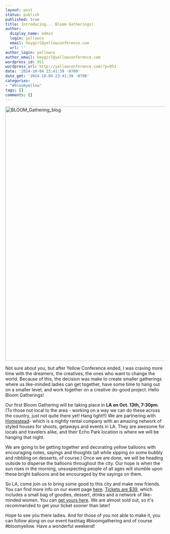 ```yaml
---
layout: post
status: publish
published: true
title: Introducing... Bloom Gatherings!
author:
  display_name: admin
  login: yellowco
  email: heygirl@yellowconference.com
  url: ''
author_login: yellowco
author_email: heygirl@yellowconference.com
wordpress_id: 951
wordpress_url: http://yellowconference.com/?p=951
date: '2014-10-04 23:41:39 -0700'
date_gmt: '2014-10-04 23:41:39 -0700'
categories:
- "#bloomyellow"
tags: []
comments: []
---
```

<p><a href="http://yellowconference.com/wp-content/uploads/2014/10/BLOOM_Gathering_blog.jpg"><img alt="BLOOM_Gathering_blog" src="http://yellowconference.com/wp-content/uploads/2014/10/BLOOM_Gathering_blog.jpg" width="700" height="802" /></a></p>
<p>Not sure about you, but after Yellow Conference ended, I was craving more time with the dreamers, the creatives, the ones who want to change the world. Because of this, the decision was make to create smaller gatherings where us like-minded ladies can get together, have some time to hang out on a smaller level, and work together on a creative do-good project. Hello Bloom Gatherings!</p>
<p>Our first Bloom Gathering will be taking place in <strong>LA on Oct. 13th, 7:30pm</strong>. (To those not local to the area - working on a way we can do these across the country, just not quite there yet! Hang tight!!) We are partnering with <a href="http://www.homesteadca.com/about.html" target="_blank">Homestead</a>- which is a nightly rental company with an amazing network of styled houses for shoots, getaways and events in LA. They are awesome for locals and travelers alike, and their Echo Park location is where we will be hanging that night.</p>
<p>We are going to be getting together and decorating yellow balloons with encouraging notes, sayings and thoughts (all while sipping on some bubbly and nibbling on desserts, of course.) Once we are done, we will be heading outside to disperse the balloons throughout the city. Our hope is when the sun rises in the morning, unsuspecting people of all ages will stumble upon these bright balloons and be encouraged by the sayings on them.</p>
<p>So LA, come join us to bring some good to this city and make new friends. You can find more info on our event page <a href="http://yellowconference.com/bloomgathering" target="_blank">here</a>. <a href="https://ti.to/yellowconference/bloom-gathering-drinks-doodles" target="_blank">Tickets are $39</a>, which includes a small bag of goodies, dessert, drinks and a network of like-minded women. You can&nbsp;<a href="https://ti.to/yellowconference/bloom-gathering-drinks-doodles" target="_blank">get yours here</a>.&nbsp;We are almost sold out, so it's recommended to get your ticket sooner than later!</p>
<p>Hope to see you there ladies. And for those of you not able to make it, you can follow along on our event hashtag #bloomgathering and of course #bloomyellow. Have a wonderful weekend!</p>
